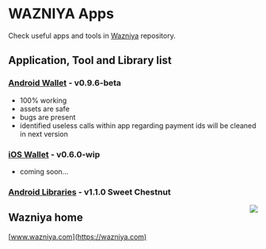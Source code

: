 WAZNIYA Apps
======================

Check useful apps and tools in [Wazniya](https://github.com/wazniya) repository.

## Application, Tool and Library list


### [Android Wallet](https://github.com/wazniya/wazniya-android) - v0.9.6-beta  
- 100% working  
- assets are safe  
- bugs are present  
- identified useless calls within app regarding payment ids will be cleaned in next version

### [iOS Wallet](https://github.com/wazniya/wazniya-ios) - v0.6.0-wip  
-  coming soon...

### [Android Libraries](https://github.com/wazniya/wazn-android-lib) - v1.1.0 Sweet Chestnut

<img align="right" src="https://wazniya.com/downloads/logo-wazniya1.png">

## Wazniya home
[www.wazniya.com](https://wazniya.com)
